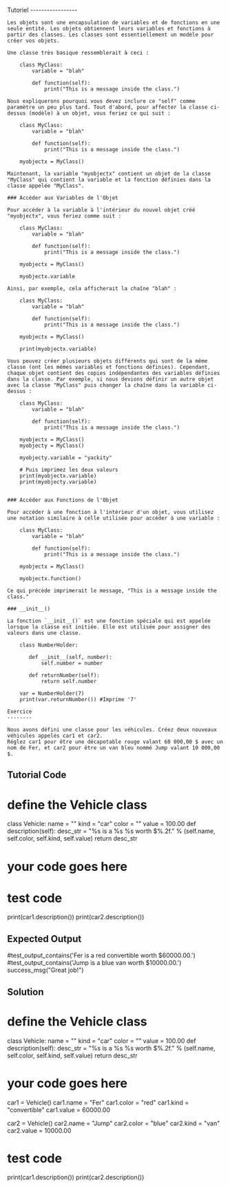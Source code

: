 Tutoriel
    -----------------

    Les objets sont une encapsulation de variables et de fonctions en une seule entité. Les objets obtiennent leurs variables et fonctions à partir des classes. Les classes sont essentiellement un modèle pour créer vos objets.

    Une classe très basique ressemblerait à ceci :

        class MyClass:
            variable = "blah"

            def function(self):
                print("This is a message inside the class.")

    Nous expliquerons pourquoi vous devez inclure ce "self" comme paramètre un peu plus tard. Tout d'abord, pour affecter la classe ci-dessus (modèle) à un objet, vous feriez ce qui suit :

        class MyClass:
            variable = "blah"

            def function(self):
                print("This is a message inside the class.")

        myobjectx = MyClass()

    Maintenant, la variable "myobjectx" contient un objet de la classe "MyClass" qui contient la variable et la fonction définies dans la classe appelée "MyClass".

    ### Accéder aux Variables de l'Objet

    Pour accéder à la variable à l'intérieur du nouvel objet créé "myobjectx", vous feriez comme suit :

        class MyClass:
            variable = "blah"

            def function(self):
                print("This is a message inside the class.")

        myobjectx = MyClass()

        myobjectx.variable

    Ainsi, par exemple, cela afficherait la chaîne "blah" :

        class MyClass:
            variable = "blah"

            def function(self):
                print("This is a message inside the class.")

        myobjectx = MyClass()

        print(myobjectx.variable)

    Vous pouvez créer plusieurs objets différents qui sont de la même classe (ont les mêmes variables et fonctions définies). Cependant, chaque objet contient des copies indépendantes des variables définies dans la classe. Par exemple, si nous devions définir un autre objet avec la classe "MyClass" puis changer la chaîne dans la variable ci-dessus :

        class MyClass:
            variable = "blah"

            def function(self):
                print("This is a message inside the class.")

        myobjectx = MyClass()
        myobjecty = MyClass()

        myobjecty.variable = "yackity"

        # Puis imprimez les deux valeurs
        print(myobjectx.variable)
        print(myobjecty.variable)


    ### Accéder aux Fonctions de l'Objet

    Pour accéder à une fonction à l'intérieur d'un objet, vous utilisez une notation similaire à celle utilisée pour accéder à une variable :

        class MyClass:
            variable = "blah"

            def function(self):
                print("This is a message inside the class.")

        myobjectx = MyClass()

        myobjectx.function()

    Ce qui précède imprimerait le message, "This is a message inside the class."

    ### __init__()

    La fonction `__init__()` est une fonction spéciale qui est appelée lorsque la classe est initiée. Elle est utilisée pour assigner des valeurs dans une classe.

        class NumberHolder:
        
           def __init__(self, number):
               self.number = number
               
           def returnNumber(self):
               return self.number

        var = NumberHolder(7)
        print(var.returnNumber()) #Imprime '7'
        
    Exercice
    --------

    Nous avons défini une classe pour les véhicules. Créez deux nouveaux véhicules appelés car1 et car2.
    Réglez car1 pour être une décapotable rouge valant 60 000,00 $ avec un nom de Fer, et car2 pour être un van bleu nommé Jump valant 10 000,00 $.

Tutorial Code
-------------

# define the Vehicle class
class Vehicle:
    name = ""
    kind = "car"
    color = ""
    value = 100.00
    def description(self):
        desc_str = "%s is a %s %s worth $%.2f." % (self.name, self.color, self.kind, self.value)
        return desc_str
# your code goes here

# test code
print(car1.description())
print(car2.description())

Expected Output
---------------

#test_output_contains('Fer is a red convertible worth $60000.00.')
#test_output_contains('Jump is a blue van worth $10000.00.')
success_msg("Great job!")

Solution
--------

# define the Vehicle class
class Vehicle:
    name = ""
    kind = "car"
    color = ""
    value = 100.00
    def description(self):
        desc_str = "%s is a %s %s worth $%.2f." % (self.name, self.color, self.kind, self.value)
        return desc_str

# your code goes here
car1 = Vehicle()
car1.name = "Fer"
car1.color = "red"
car1.kind = "convertible"
car1.value = 60000.00

car2 = Vehicle()
car2.name = "Jump"
car2.color = "blue"
car2.kind = "van"
car2.value = 10000.00

# test code
print(car1.description())
print(car2.description())